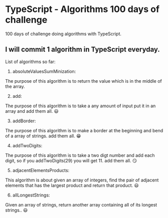 # TypeScript - Algorithms 100 days of challenge
100 days of challenge doing algorithms with TypeScript. 

## I will commit 1 algorithm in TypeScript everyday.

List of algorithms so far:

1. absoluteValuesSumMinization:

The purpose of this algorithm is to return the value which is in the middle of the array.

2. add:

The purpose of this algorithm is to take a any amount of input put it in an array and
add them all. :smiley:

3. addBorder:

The purpose of this algorithm is to make a border at the beginning and bend of a array of strings.
add them all. :grin:

4. addTwoDigits:

The purpose of this algorithm is to take a two digt number and add each digit, so if you addTwoDigits(29) you will get 11.
add them all. :smirk:

5. adjacentElementsProducts:

This algorithm is about given an array of integers, find the pair of adjacent elements that has the largest product and return that product. :smiley:

6. allLongestStrings:

Given an array of strings, return another array containing all of its longest strings.. :smiley:
